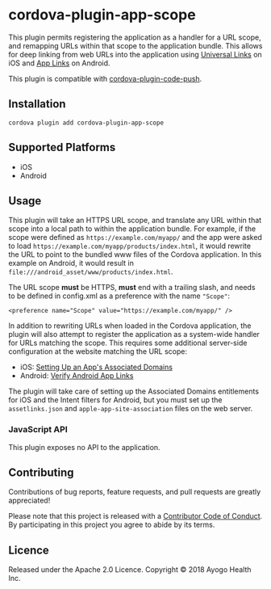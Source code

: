 <!--
  Copyright 2018 Ayogo Health Inc.

  Licensed under the Apache License, Version 2.0 (the "License");
  you may not use this file except in compliance with the License.
  You may obtain a copy of the License at

      https://www.apache.org/licenses/LICENSE-2.0

  Unless required by applicable law or agreed to in writing, software
  distributed under the License is distributed on an "AS IS" BASIS,
  WITHOUT WARRANTIES OR CONDITIONS OF ANY KIND, either express or implied.
  See the License for the specific language governing permissions and
  limitations under the License.
-->

cordova-plugin-app-scope
========================

This plugin permits registering the application as a handler for a URL scope, and remapping URLs within that scope to the application bundle. This allows for deep linking from web URLs into the application using [Universal Links](https://developer.apple.com/ios/universal-links/) on iOS and [App Links](https://developer.android.com/training/app-links/) on Android.

This plugin is compatible with [cordova-plugin-code-push](https://www.npmjs.com/package/cordova-plugin-code-push).


Installation
------------

```
cordova plugin add cordova-plugin-app-scope
```


Supported Platforms
-------------------

* iOS
* Android


Usage
-----

This plugin will take an HTTPS URL scope, and translate any URL within that scope into a local path to within the application bundle. For example, if the scope were defined as `https://example.com/myapp/` and the app were asked to load `https://example.com/myapp/products/index.html`, it would rewrite the URL to point to the bundled www files of the Cordova application. In this example on Android, it would result in `file:///android_asset/www/products/index.html`.

The URL scope **must** be HTTPS, **must** end with a trailing slash, and needs to be defined in config.xml as a preference with the name `"Scope"`:

```
<preference name="Scope" value="https://example.com/myapp/" />
```

In addition to rewriting URLs when loaded in the Cordova application, the plugin will also attempt to register the application as a system-wide handler for URLs matching the scope. This requires some additional server-side configuration at the website matching the URL scope:

* iOS: [Setting Up an App's Associated Domains](https://developer.apple.com/documentation/security/password_autofill/setting_up_an_app_s_associated_domains)
* Android: [Verify Android App Links](https://developer.android.com/training/app-links/verify-site-associations)

The plugin will take care of setting up the Associated Domains entitlements for iOS and the Intent filters for Android, but you must set up the `assetlinks.json` and `apple-app-site-association` files on the web server.


### JavaScript API

This plugin exposes no API to the application.


Contributing
------------

Contributions of bug reports, feature requests, and pull requests are greatly appreciated!

Please note that this project is released with a [Contributor Code of Conduct](https://github.com/AyogoHealth/cordova-plugin-app-scope/blob/master/CODE_OF_CONDUCT.md). By participating in this project you agree to abide by its terms.

Licence
-------

Released under the Apache 2.0 Licence.
Copyright © 2018 Ayogo Health Inc.

